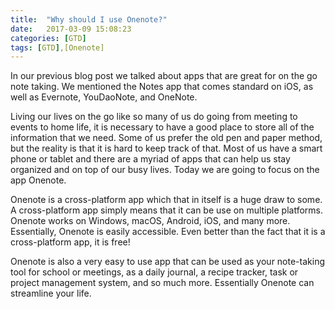 ```yaml
---
title:  "Why should I use Onenote?"
date:   2017-03-09 15:08:23
categories: [GTD]
tags: [GTD],[Onenote]
---
```


In our previous blog post we talked about apps that are great for on the go note taking. We mentioned the Notes app that comes standard on iOS, as well as Evernote, YouDaoNote, and OneNote.

Living our lives on the go like so many of us do going from meeting to events to home life, it is necessary to have a good place to store all of the information that we need. Some of us prefer the old pen and paper method, but the reality is that it is hard to keep track of that. Most of us have a smart phone or tablet and there are a myriad of apps that can help us stay organized and on top of our busy lives.
Today we are going to focus on the app Onenote.

Onenote is a cross-platform app which that in itself is a huge draw to some. A cross-platform app simply means that it can be use on multiple platforms. Onenote works on Windows, macOS, Android, iOS, and many more. Essentially, Onenote is easily accessible. Even better than the fact that it is a cross-platform app, it is free! 

Onenote is also a very easy to use app that can be used as your note-taking tool for school or meetings, as a daily journal, a recipe tracker, task or project management system, and so much more. Essentially Onenote can streamline your life.
